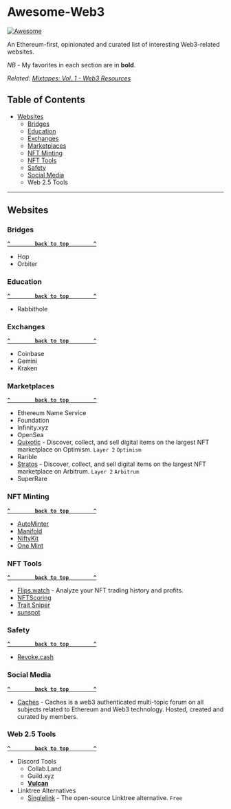 # Awesome-Web3

[![Awesome](https://cdn.rawgit.com/sindresorhus/awesome/d7305f38d29fed78fa85652e3a63e154dd8e8829/media/badge.svg)](https://github.com/sindresorhus/awesome)

An Ethereum-first, opinionated and curated list of interesting Web3-related websites.

*NB* - My favorites in each section are in **bold**.

*Related: [Mixtapes: Vol. 1 - Web3 Resources](https://mixtapes-nft-vol-1.notion.site/mixtapes-nft-vol-1/Mixtapes-Vol-1-f829b9f1787348699a1b6fe0ce810f0d)*

## Table of Contents

- [Websites](#websites)
  - [Bridges](#bridges)
  - [Education](#education)
  - [Exchanges](#exchanges)
  - [Marketplaces](#marketplaces)
  - [NFT Minting](#nft-minting)
  - [NFT Tools](#nft-tools)   
  - [Safety](#safety)
  - [Social Media](#social-media) 
  - Web 2.5 Tools

--------------------

## Websites

### Bridges

**[`^        back to top        ^`](#)**

- Hop
- Orbiter

### Education

**[`^        back to top        ^`](#)**

- Rabbithole

### Exchanges

**[`^        back to top        ^`](#)**

- Coinbase
- Gemini
- Kraken

### Marketplaces

**[`^        back to top        ^`](#)**

- Ethereum Name Service
- Foundation
- Infinity.xyz
- OpenSea
- [Quixotic](https://quixotic.io/) - Discover, collect, and sell digital items on the largest NFT marketplace on Optimism. `Layer 2` `Optimism`
- Rarible
- [Stratos](https://stratosnft.io/) - Discover, collect, and sell digital items on the largest NFT marketplace on Arbitrum. `Layer 2` `Arbitrum`
- SuperRare

### NFT Minting

**[`^        back to top        ^`](#)**

- [AutoMinter](https://www.autominter.com/)
- [Manifold](https://www.manifold.xyz/)
- [NiftyKit](https://niftykit.com/)
- [One Mint](https://onemint.io/)

### NFT Tools

**[`^        back to top        ^`](#)**

- [Flips.watch](https://flips.watch/) - Analyze your NFT trading history and profits.
- [NFTScoring](https://nftscoring.com/trending)
- [Trait Sniper](https://app.traitsniper.com/)
- [sunspot](https://sunspot.gg/)

### Safety

**[`^        back to top        ^`](#)**

- [Revoke.cash](https://revoke.cash/)

### Social Media

**[`^        back to top        ^`](#)**

- [Caches](https://caches.xyz) - Caches is a web3 authenticated multi-topic forum on all subjects related to Ethereum and Web3 technology. Hosted, created and curated by members.

### Web 2.5 Tools

**[`^        back to top        ^`](#)**

- Discord Tools
  - Collab.Land
  - Guild.xyz
  - [**Vulcan**](https://vulcanbot.io/)
- Linktree Alternatives
  - [Singlelink](https://www.singlelink.co/) - The open-source Linktree alternative. `Free`
